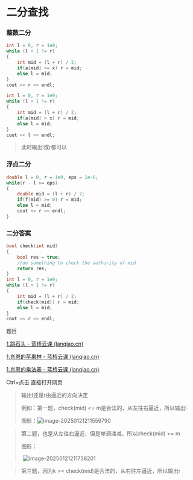 # 二分查找

### 整数二分

```cpp
int l = 0, r = 1e9;
while (l + 1 != r)
{
    int mid = (l + r) / 2;
    if(a[mid] >= x) r = mid;
    else l = mid;
}
cout << r << endl;
```

```cpp
int l = 0, r = 1e9;
while (l + 1 != r)
{
    int mid = (l + r) / 2;
    if(a[mid] > x) r = mid;
    else l = mid;
}
cout << l << endl;
```

> 此时输出l或r都可以

### 浮点二分

```cpp
double l = 0, r = 1e9, eps = 1e-6;
while(r - l >= eps)
{
    double mid = (l + r) / 2;
    if(f(mid) >= 0) r = mid;
    else l = mid;
    cout << r << endl;
}
```

### 二分答案

```cpp
bool check(int mid)
{
    bool res = true;
    //do something to check the authurity of mid
    return res;
}
int l = 0, r = 1e9;
while (l + 1 != r)
{
    int mid = (l + r) / 2;
    if(check(mid)) r = mid;
    else l = mid;
}
cout << r << endl;
```

题目

[1.跳石头 - 蓝桥云课 (lanqiao.cn)](https://www.lanqiao.cn/problems/364/learning/?page=1&first_category_id=1&name=跳石头)

[1.肖恩的苹果林 - 蓝桥云课 (lanqiao.cn)](https://www.lanqiao.cn/problems/3683/learning/?page=1&first_category_id=1&problem_id=3683)

[1.肖恩的乘法表 - 蓝桥云课 (lanqiao.cn)](https://www.lanqiao.cn/problems/3404/learning/?page=1&first_category_id=1&problem_id=3404)

Ctrl+点击    直接打开网页

> 输出l还是r由逼近的方向决定
>
> 例如：第一题，check(mid) <= m是合法的，从左往右逼近，所以输出l
>
> 图形：![image-20250121211559790](C:\Users\Emerson\AppData\Roaming\Typora\typora-user-images\image-20250121211559790.png)
>
> 

> 第二题，也是从左往右逼近，但是单调递减，所以check(mid) >= m
>
> 图形：
>
> ​	![image-20250121211738201](C:\Users\Emerson\AppData\Roaming\Typora\typora-user-images\image-20250121211738201.png)

> 第三题，因为k >= check(mid)是合法的，从右往左逼近，所以输出r
